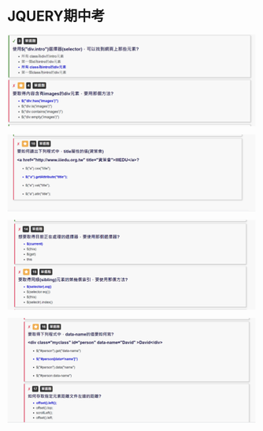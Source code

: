 # JQUERY期中考

![](.gitbook/assets/image%20%2862%29.png)

![](.gitbook/assets/image%20%2860%29.png)

![](.gitbook/assets/image%20%2863%29.png)

![](.gitbook/assets/image%20%2861%29.png)


